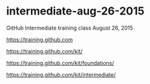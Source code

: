 # intermediate-aug-26-2015
GitHub Intermediate training class August 26, 2015

https://training.github.com

https://training.github.com/kit/

https://training.github.com/kit/foundations/

https://training.github.com/kit/intermediate/
